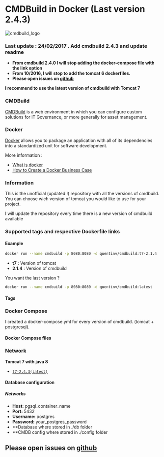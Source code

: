 
# CMDBuild in Docker (Last version 2.4.3)

![cmdbuild_logo](http://www.cmdbuild.org/logo.png)

### Last update : 24/02/2017 . Add cmdbuild 2.4.3 and update readme
* **From cmdbuild 2.4.0 I will stop adding the docker-compose file with the link option**
* **From 10/2016, I will stop to add the tomcat 6 dockerfiles.**
* **Please open issues on [github](https://github.com/Quentinvarquet/docker-cmdbuild/issues)**

**I recommend to use the latest version of cmdbuild with Tomcat 7**


### CMDBuild

[CMDBuild](http://www.cmdbuild.org/en) is a web environment in which you can configure custom solutions for IT Governance, or more generally for asset management.

### Docker

[Docker](https://www.docker.com/) allows you to package an application with all of its dependencies into a standardized unit for software development.

More information : 

* [What is docker](https://www.docker.com/what-docker)
* [How to Create a Docker Business Case](https://www.brianchristner.io/how-to-create-a-docker-business-case/)

### Information

This is the unofficial (updated !) repository with all the versions of cmdbuild. You can choose wich version of tomcat you would like to use for your project.

I will update the repository every time there is a new version of cmdbuild available



### Supported tags and respective Dockerfile links




#### Example

```bash
docker run --name cmdbuild -p 8080:8080 -d quentinv/cmdbuild:t7-2.1.4 
```

* **t7** : Version of tomcat
* **2.1.4** : Version of cmdbuild


You want the last version ?

```bash
docker run --name cmdbuild -p 8080:8080 -d quentinv/cmdbuild:latest
```

#### Tags


### Docker Compose

I created a docker-compose.yml for every version of cmdbuild. (tomcat + postgresql). 

#### Docker Compose files


### Network

**Tomcat 7 with java 8**

 * [```t7-2.4.3(latest)```](https://github.com/christoph5180/docker-cmdbuild/blob/patch-1/tomcat7/t7-2.4.3/Docker-Compose/Network/docker-compose.yml)


#### Database configuration

##### Networks

* **Host:** pgsql_container_name
* **Port:** 5432
* **Username:** postgres
* **Password:** your_postgres_password
* **Database where stored in ./db folder
* **CMDB config where stored in ./config folder


## Please open issues on [github](https://github.com/christoph5180/docker-cmdbuild/issues)
